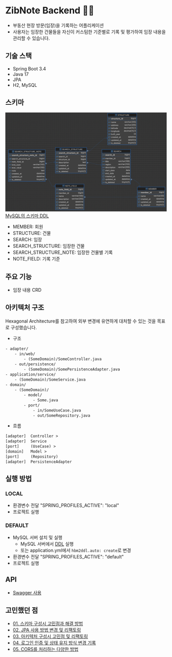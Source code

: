 # ZibNote Backend 🏡📝
- 부동산 현장 방문(임장)을 기록하는 어플리케이션
- 사용자는 임장한 건물들을 자신이 커스텀한 기준별로 기록 및 평가하여 임장 내용을 관리할 수 있습니다.

## 기술 스택
- Spring Boot 3.4
- Java 17
- JPA
- H2, MySQL

## 스키마
![ERD](docs/database/ERD.png)
[MySQL의 스키마 DDL](docs/database/mysql_ddl.sql)
- MEMBER: 회원
- STRUCTURE: 건물
- SEARCH: 임장
- SEARCH_STRUCTURE: 임장한 건물
- SEARCH_STRUCTURE_NOTE: 임장한 건물별 기록
- NOTE_FIELD: 기록 기준

## 주요 기능
- 임장 내용 CRD

## 아키텍처 구조
Hexagonal Architecture를 참고하여 외부 변경에 유연하게 대처할 수 있는 것을 목표로 구성했습니다.
- 구조
```
- adapter/
    - in/web/
        - (SomeDomain)/SomeController.java
    - out/persistence/
        - (SomeDomain)/SomePersistenceAdapter.java
- application/service/
    - (SomeDomain)/SomeService.java
- domain/
    - (SomeDomain)/
        - model/
            - Some.java
        - port/
            - in/SomeUseCase.java
            - out/SomeRepository.java
```
- 흐름
```
[adapter]  Controller >
[adapter]  Service 
[port]     (UseCase) >
[domain]   Model >
[port]     (Repository) 
[adapter]  PersistenceAdapter
```

## 실행 방법
### LOCAL
- 환경변수 전달 "SPRING_PROFILES_ACTIVE": "local"
- 프로젝트 실행
### DEFAULT
- MySQL 서버 설치 및 실행
    - MySQL 서버에서 [DDL](docs/database/mysql_ddl.sql) 실행 
    - 또는 application.yml에서 `hbm2ddl.auto: create`로 변경
- 환경변수 전달 "SPRING_PROFILES_ACTIVE": "default"
- 프로젝트 실행

## API
- [Swagger 사용](http://localhost:8080/swagger-ui.html)

## 고민했던 점
- [01. 스키마 구성시 고민점과 해결 방법](docs/develop/01_Schema.md)
- [02. JPA 사용 방법 변경 및 리팩토링](docs/develop/02_Refactoring_in_JPA.md)
- [03. 아키텍처 구성시 고민점 및 리팩토링](docs/develop/03_Refactoring_in_Architecture.md)
- [04. 로그인 인증 및 상태 유지 방식 변경 기록](docs/develop/04_Auth.md)
- [05. CORS를 처리하는 다양한 방법](docs/develop/05_CORS.md)
